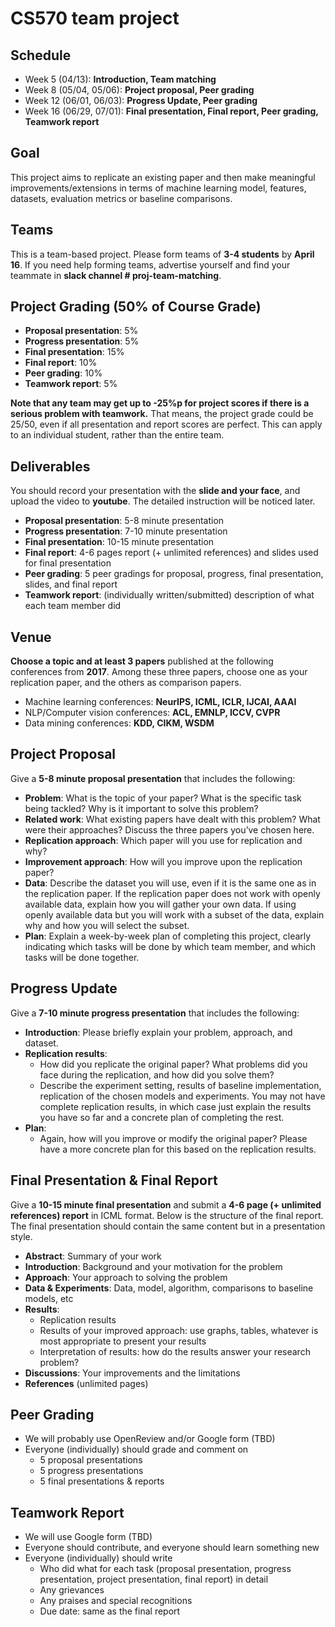 # CS570 team project 

## Schedule
- Week  5 (04/13): **Introduction, Team matching**
- Week  8 (05/04, 05/06): **Project proposal, Peer grading**
- Week 12 (06/01, 06/03): **Progress Update, Peer grading**
- Week 16 (06/29, 07/01): **Final presentation, Final report, Peer grading, Teamwork report**

## Goal
This project aims to replicate an existing paper and then make meaningful improvements/extensions in terms of machine learning model, features, datasets, evaluation metrics or baseline comparisons.

## Teams
This is a team-based project. Please form teams of **3-4 students** by **April 16**. If you need help forming teams, advertise yourself and find your teammate in **slack channel # proj-team-matching**.

## Project Grading (50% of Course Grade)				
- **Proposal presentation**: 5%
- **Progress presentation**: 5%
- **Final presentation**: 15%
- **Final report**: 10%
- **Peer grading**: 10%
- **Teamwork report**: 5%

**Note that any team may get up to -25%p for project scores if there is a serious problem with teamwork.** That means, the project grade could be 25/50, even if all presentation and report scores are perfect. This can apply to an individual student, rather than the entire team.


## Deliverables
You should record your presentation with the **slide and your face**, and upload the video to **youtube**. The detailed instruction will be noticed later.
- **Proposal presentation**: 5-8 minute presentation 
- **Progress presentation**: 7-10 minute presentation
- **Final presentation**: 10-15 minute presentation
- **Final report**: 4-6 pages report (+ unlimited references) and slides used for final presentation
- **Peer grading**: 5 peer gradings for proposal, progress, final presentation, slides, and final report
- **Teamwork report**: (individually written/submitted) description of what each team member did

## Venue
**Choose a topic and at least 3 papers** published at the following conferences from **2017**. Among these three papers, choose one as your replication paper, and the others as comparison papers.
- Machine learning conferences: **NeurIPS, ICML, ICLR, IJCAI, AAAI**
- NLP/Computer vision conferences: **ACL, EMNLP, ICCV, CVPR**
- Data mining conferences: **KDD, CIKM, WSDM**

## Project Proposal
Give a **5-8 minute proposal presentation** that includes the following:
- **Problem**: What is the topic of your paper? What is the specific task being tackled? Why is it important to solve this problem?
- **Related work**: What existing papers have dealt with this problem? What were their approaches? Discuss the three papers you’ve chosen here.
- **Replication approach**: Which paper will you use for replication and why?
- **Improvement approach**: How will you improve upon the replication paper?
- **Data**: Describe the dataset you will use, even if it is the same one as in the replication paper. If the replication paper does not work with openly available data, explain how you will gather your own data. If using openly available data but you will work with a subset of the data, explain why and how you will select the subset.
- **Plan**: Explain a week-by-week plan of completing this project, clearly indicating which tasks will be done by which team member, and which tasks will be done together.


## Progress Update
Give a **7-10 minute progress presentation** that includes the following:
- **Introduction**: Please briefly explain your problem, approach, and dataset.
- **Replication results**: 
  - How did you replicate the original paper? What problems did you face during the replication, and how did you solve them?
  - Describe the experiment setting, results of baseline implementation, replication of the chosen models and experiments. You may not have complete replication results, in which case just explain the results you have so far and a concrete plan of completing the rest.
- **Plan**:
  - Again, how will you improve or modify the original paper? Please have a more concrete plan for this based on the replication results.

## Final Presentation & Final Report
Give a **10-15 minute final presentation** and submit a **4-6 page (+ unlimited references) report** in ICML format. Below is the structure of the final report. The final presentation should contain the same content but in a presentation style.
- **Abstract**: Summary of your work
- **Introduction**: Background and your motivation for the problem
- **Approach**: Your approach to solving the problem
- **Data & Experiments**: Data, model, algorithm, comparisons to baseline models, etc
- **Results**:
  - Replication results
  - Results of your improved approach: use graphs, tables, whatever is most appropriate to present your results
  - Interpretation of results: how do the results answer your research problem?
- **Discussions**: Your improvements and the limitations
- **References** (unlimited pages)

## Peer Grading
- We will probably use OpenReview and/or Google form (TBD)
- Everyone (individually) should grade and comment on
  - 5 proposal presentations
  - 5 progress presentations
  - 5 final presentations & reports

## Teamwork Report
- We will use Google form (TBD)
- Everyone should contribute, and everyone should learn something new
- Everyone (individually) should write
  - Who did what for each task (proposal presentation, progress presentation, project presentation, final report) in detail
  - Any grievances
  - Any praises and special recognitions
  - Due date: same as the final report

